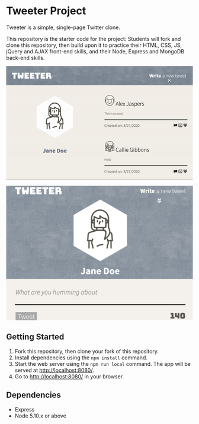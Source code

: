 # Tweeter Project

Tweeter is a simple, single-page Twitter clone.

This repository is the starter code for the project: Students will fork and clone this repository, then build upon it to practice their HTML, CSS, JS, jQuery and AJAX front-end skills, and their Node, Express and MongoDB back-end skills.

!["urls-login"](https://github.com/suhuromar/tweeter/blob/master/public/images/gif1.gif?raw=true)


!["urls-login](https://github.com/suhuromar/tweeter/blob/master/public/images/Screen%20Shot%202020-03-27%20at%2014.26.20.png?raw=true)


## Getting Started

1. Fork this repository, then clone your fork of this repository.
2. Install dependencies using the `npm install` command.
3. Start the web server using the `npm run local` command. The app will be served at <http://localhost:8080/>.
4. Go to <http://localhost:8080/> in your browser.

## Dependencies

- Express
- Node 5.10.x or above
